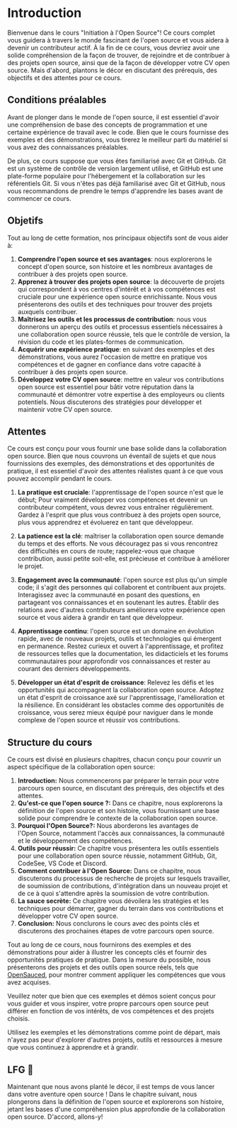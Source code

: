 # Introduction

Bienvenue dans le cours "Initiation à l'Open Source"! Ce cours complet vous guidera à travers le monde fascinant de l'open source et vous aidera à devenir un contributeur actif.
À la fin de ce cours, vous devriez avoir une solide compréhension de la façon de trouver, de rejoindre et de contribuer à des projets open source, ainsi que de la façon de développer votre CV open source.
Mais d'abord, plantons le décor en discutant des prérequis, des objectifs et des attentes pour ce cours.

## Conditions préalables

Avant de plonger dans le monde de l'open source, il est essentiel d'avoir une compréhension de base des concepts de programmation et une certaine expérience de travail avec le code.
Bien que le cours fournisse des exemples et des démonstrations, vous tirerez le meilleur parti du matériel si vous avez des connaissances préalables.

De plus, ce cours suppose que vous êtes familiarisé avec Git et GitHub.
Git est un système de contrôle de version largement utilisé, et GitHub est une plate-forme populaire pour l'hébergement et la collaboration sur les référentiels Git.
Si vous n'êtes pas déjà familiarisé avec Git et GitHub, nous vous recommandons de prendre le temps d'apprendre les bases avant de commencer ce cours.

## Objetifs

Tout au long de cette formation, nos principaux objectifs sont de vous aider à:

1. **Comprendre l'open source et ses avantages**: nous explorerons le concept d'open source, son histoire et les nombreux avantages de contribuer à des projets open source.
2. **Apprenez à trouver des projets open source**: la découverte de projets qui correspondent à vos centres d'intérêt et à vos compétences est cruciale pour une expérience open source enrichissante. Nous vous présenterons des outils et des techniques pour trouver des projets auxquels contribuer.
3. **Maîtrisez les outils et les processus de contribution**: nous vous donnerons un aperçu des outils et processus essentiels nécessaires à une collaboration open source réussie, tels que le contrôle de version, la révision du code et les plates-formes de communication.
4. **Acquérir une expérience pratique**: en suivant des exemples et des démonstrations, vous aurez l'occasion de mettre en pratique vos compétences et de gagner en confiance dans votre capacité à contribuer à des projets open source.
5. **Développez votre CV open source**: mettre en valeur vos contributions open source est essentiel pour bâtir votre réputation dans la communauté et démontrer votre expertise à des employeurs ou clients potentiels.
   Nous discuterons des stratégies pour développer et maintenir votre CV open source.

## Attentes

Ce cours est conçu pour vous fournir une base solide dans la collaboration open source.
Bien que nous couvrons un éventail de sujets et que nous fournissions des exemples, des démonstrations et des opportunités de pratique, il est essentiel d'avoir des attentes réalistes quant à ce que vous pouvez accomplir pendant le cours.

1. **La pratique est cruciale**: l'apprentissage de l'open source n'est que le début;
   Pour vraiment développer vos compétences et devenir un contributeur compétent, vous devrez vous entraîner régulièrement.
   Gardez à l'esprit que plus vous contribuez à des projets open source, plus vous apprendrez et évoluerez en tant que développeur.

2. **La patience est la clé**: maîtriser la collaboration open source demande du temps et des efforts. Ne vous découragez pas si vous rencontrez des difficultés en cours de route; rappelez-vous que chaque contribution, aussi petite soit-elle, est précieuse et contribue à améliorer le projet.

3. **Engagement avec la communauté**: l'open source est plus qu'un simple code;
   il s'agit des personnes qui collaborent et contribuent aux projets.
   Interagissez avec la communauté en posant des questions, en partageant vos connaissances et en soutenant les autres.
   Établir des relations avec d'autres contributeurs améliorera votre expérience open source et vous aidera à grandir en tant que développeur.

4. **Apprentissage continu**: l'open source est un domaine en évolution rapide, avec de nouveaux projets, outils et technologies qui émergent en permanence.
   Restez curieux et ouvert à l'apprentissage, et profitez de ressources telles que la documentation, les didacticiels et les forums communautaires pour approfondir vos connaissances et rester au courant des derniers développements.

5. **Développer un état d'esprit de croissance**: Relevez les défis et les opportunités qui accompagnent la collaboration open source.
   Adoptez un état d'esprit de croissance axé sur l'apprentissage, l'amélioration et la résilience.
   En considérant les obstacles comme des opportunités de croissance, vous serez mieux équipé pour naviguer dans le monde complexe de l'open source et réussir vos contributions.

## Structure du cours

Ce cours est divisé en plusieurs chapitres, chacun conçu pour couvrir un aspect spécifique de la collaboration open source:

1. **Introduction:** Nous commencerons par préparer le terrain pour votre parcours open source, en discutant des prérequis, des objectifs et des attentes.
1. **Qu'est-ce que l'open source ?:** Dans ce chapitre, nous explorerons la définition de l'open source et son histoire, vous fournissant une base solide pour comprendre le contexte de la collaboration open source.
1. **Pourquoi l'Open Source?:** Nous aborderons les avantages de l'Open Source, notamment l'accès aux connaissances, la communauté et le développement des compétences.
1. **Outils pour réussir:** Ce chapitre vous présentera les outils essentiels pour une collaboration open source réussie, notamment GitHub, Git, CodeSee, VS Code et Discord.
1. **Comment contribuer à l'Open Source:** Dans ce chapitre, nous discuterons du processus de recherche de projets sur lesquels travailler, de soumission de contributions, d'intégration dans un nouveau projet et de ce à quoi s'attendre après la soumission de votre contribution.
1. **La sauce secrète:** Ce chapitre vous dévoilera les stratégies et les techniques pour démarrer, gagner du terrain dans vos contributions et développer votre CV open source.
1. **Conclusion:** Nous conclurons le cours avec des points clés et discuterons des prochaines étapes de votre parcours open source.

Tout au long de ce cours, nous fournirons des exemples et des démonstrations pour aider à illustrer les concepts clés et fournir des opportunités pratiques de pratique.
Dans la mesure du possible, nous présenterons des projets et des outils open source réels, tels que [OpenSauced](https://opensauced.pizza/), pour montrer comment appliquer les compétences que vous avez acquises.

Veuillez noter que bien que ces exemples et démos soient conçus pour vous guider et vous inspirer, votre propre parcours open source peut différer en fonction de vos intérêts, de vos compétences et des projets choisis.

Utilisez les exemples et les démonstrations comme point de départ, mais n'ayez pas peur d'explorer d'autres projets, outils et ressources à mesure que vous continuez à apprendre et à grandir.

## LFG 🚀

Maintenant que nous avons planté le décor, il est temps de vous lancer dans votre aventure open source ! Dans le chapitre suivant, nous plongerons dans la définition de l'open source et explorerons son histoire, jetant les bases d'une compréhension plus approfondie de la collaboration open source. D'accord, allons-y!
